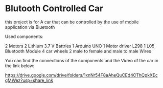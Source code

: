 # Blutooth Controlled Car

this project is for A car that can be controlled by the use of mobile application via Bluetooth

Used components:

2 Motors 
2 Lithium 3.7 V Battries
1 Arduino UNO
1 Motor driver L298
1 L05 Bluetooth Module
4 car wheels
2 male to female and male to male Wires

You can find the connections of the components and the Video of the car in the link below:

https://drive.google.com/drive/folders/1xnNr54F8aAheQuCEd4OThQpkXEcgMWez?usp=share_link
